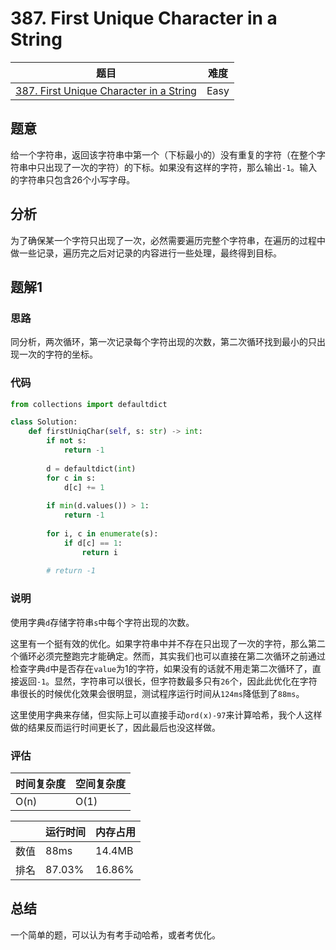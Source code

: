# 387. First Unique Character in a String

| 题目 | 难度 |
| ---- | ---- |
| [387. First Unique Character in a String](https://leetcode.com/problems/first-unique-character-in-a-string/) | Easy |

## 题意

给一个字符串，返回该字符串中第一个（下标最小的）没有重复的字符（在整个字符串中只出现了一次的字符）的下标。如果没有这样的字符，那么输出`-1`。输入的字符串只包含26个小写字母。

## 分析

为了确保某一个字符只出现了一次，必然需要遍历完整个字符串，在遍历的过程中做一些记录，遍历完之后对记录的内容进行一些处理，最终得到目标。

## 题解1

### 思路

同分析，两次循环，第一次记录每个字符出现的次数，第二次循环找到最小的只出现一次的字符的坐标。

### 代码

```python
from collections import defaultdict

class Solution:
    def firstUniqChar(self, s: str) -> int:
        if not s:
            return -1
        
        d = defaultdict(int)
        for c in s:
            d[c] += 1
            
        if min(d.values()) > 1:
            return -1
        
        for i, c in enumerate(s):
            if d[c] == 1:
                return i
        
        # return -1
```

### 说明

使用字典`d`存储字符串`s`中每个字符出现的次数。

这里有一个挺有效的优化。如果字符串中并不存在只出现了一次的字符，那么第二个循环必须完整跑完才能确定。然而，其实我们也可以直接在第二次循环之前通过检查字典`d`中是否存在`value`为1的字符，如果没有的话就不用走第二次循环了，直接返回`-1`。显然，字符串可以很长，但字符数最多只有`26`个，因此此优化在字符串很长的时候优化效果会很明显，测试程序运行时间从`124ms`降低到了`88ms`。

这里使用字典来存储，但实际上可以直接手动`ord(x)-97`来计算哈希，我个人这样做的结果反而运行时间更长了，因此最后也没这样做。

### 评估

| 时间复杂度 | 空间复杂度 |
| ---- | ---- |
| O(n) | O(1) |

| | 运行时间 | 内存占用 |
| ---- | ---- | ---- |
| 数值 | 88ms | 14.4MB |
| 排名 | 87.03% | 16.86% |

## 总结

一个简单的题，可以认为有考手动哈希，或者考优化。
